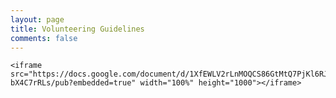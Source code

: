 ```yaml
---
layout: page
title: Volunteering Guidelines
comments: false
---
```


<!-- Featured
================================================== -->
<section class="featured-posts">

    <iframe src="https://docs.google.com/document/d/1XfEWLV2rLnMOQCS86GtMtQ7PjKl6RJEC6-bX4C7rRLs/pub?embedded=true" width="100%" height="1000"></iframe>

</section>
